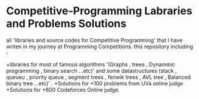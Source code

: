 Competitive-Programming Labraries and Problems Solutions
========================================================
all 'libraries and source codes for Competitive Programming' that I have writen in my journey at Programming Competitions.
this repository including :

+libraries for most of famous algorithms '(Graphs , trees , Dynammic programming , binary search ...etc)' and some datastructures (stack , queueu , priority queue , segment trees , fenwik trees , AVL tree , Balanced binary tree ...etc)' . 
+Solutions for +100 problems from UVa online judge
+Solutions for +600 Codeforces Online judge.

